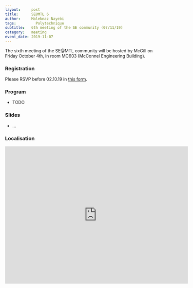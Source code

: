```yaml
---
layout:     post
title:      SE@MTL 6
author:     Maleknaz Nayebi
tags: 		  Polytechnique
subtitle:  	6th meeting of the SE community (07/11/19)
category:   meeting
event_date: 2019-11-07
---
```


The sixth meeting of the SE@MTL community will be hosted by McGill on Friday October 4th, in room MC603 (McConnel Engineering Building).

### Registration

Please RSVP before 02.10.19 in [this form](https://docs.google.com/spreadsheets/d/1IxdCFGugpDGVam2E9h3HrvnKHbjkyB-GAK23KEQj4Nc/edit?usp=sharing).

### Program

  * TODO

### Slides

  - ...

### Localisation

<iframe src="https://www.google.com/maps/embed?pb=!1m18!1m12!1m3!1d2796.2007364496158!2d-73.57851208449435!3d45.506037579101374!2m3!1f0!2f0!3f0!3m2!1i1024!2i768!4f13.1!3m3!1m2!1s0x4cc91a47f301ca09%3A0xdc9a59b6f7828e7a!2sUniversit%C3%A9%20McGill%20-%20Pavillon%20McConnell%20de%20g%C3%A9nie!5e0!3m2!1sfr!2sca!4v1568029490599!5m2!1sfr!2sca" width="600" height="450" frameborder="0" style="border:0;" allowfullscreen=""></iframe>
